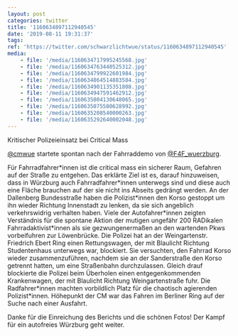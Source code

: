 ```yaml
---
layout: post
categories: twitter
title: '1160634897112940545'
date: '2019-08-11 19:31:37'
tags: 
ref: 'https://twitter.com/schwarzlichtwue/status/1160634897112940545'
media:
    - file: '/media/1160634717995245568.jpg'
    - file: '/media/1160634763440525312.jpg'
    - file: '/media/1160634799922601984.jpg'
    - file: '/media/1160634864514883584.jpg'
    - file: '/media/1160634901135351808.jpg'
    - file: '/media/1160634947591462912.jpg'
    - file: '/media/1160635004130648065.jpg'
    - file: '/media/1160635075580628992.jpg'
    - file: '/media/1160635208540000263.jpg'
    - file: '/media/1160635292640002048.jpg'
---
```

Kritischer Polizeieinsatz bei Critical Mass



[@cmwue](https://twitter.com/cmwue) startete spontan nach der Fahrraddemo von [@F4F_wuerzburg](https://twitter.com/F4F_wuerzburg). 

Für Fahrradfahrer\*innen ist die critical mass ein sicherer Raum, Gefahren auf der Straße zu entgehen. 
Das erklärte Ziel ist es, darauf hinzuweisen, dass in Würzburg auch Fahrradfahrer\*innen unterwegs sind und diese auch eine Fläche brauchen auf der sie nicht ins Abseits gedrängt werden. 
An der Dallenberg Bundesstraße haben die Polizist\*innen den Korso gestoppt um ihn wieder Richtung Innenstadt zu lenken, da sie sich angeblich verkehrswidrig verhalten haben.
Viele der Autofahrer\*innen zeigten Verständnis für die spontane Aktion der mutigen ungefähr 200 RADikalen Fahrradaktivist\*innen als sie gezwungenermaßen an den wartenden Pkws vorbeifuhren zur Löwenbrücke.
Die Polizei hat an der Weingartenstr. Friedrich Ebert Ring einen Rettungswagen, der mit Blaulicht Richtung Studentenhaus unterwegs war, blockiert.
Sie versuchten, den Fahrrad Korso wieder zusammenzuführen, nachdem sie an der Sanderstraße den Korso getrennt hatten, um eine Straßenbahn durchzulassen.
Gleich drauf blockierte die Polizei beim Überholen einen entgegenkommenden Krankenwagen, der mit Blaulicht Richtung Weingartenstraße fuhr. Die Radfahrer\*innen machten vorbildlich Platz für die chaotisch agierenden Polizist\*innen. 
Höhepunkt der CM war das Fahren im Berliner Ring auf der Suche nach einer Ausfahrt.



Danke für die Einreichung des Berichts und die schönen Fotos! Der Kampf für ein autofreies Würzburg geht weiter. 